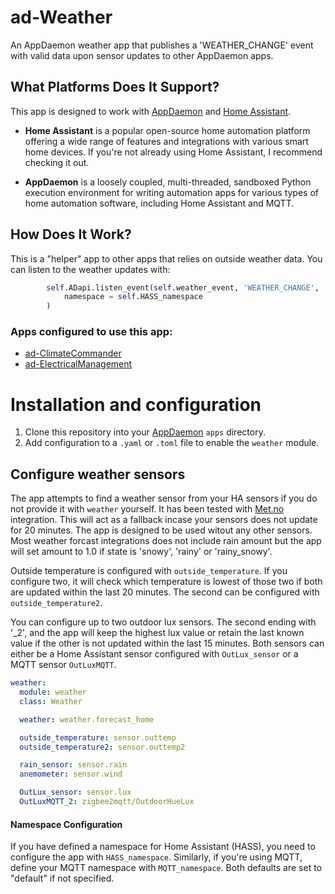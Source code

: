 # ad-Weather

An AppDaemon weather app that publishes a 'WEATHER_CHANGE' event with valid data upon sensor updates to other AppDaemon apps.

## What Platforms Does It Support?

This app is designed to work with [AppDaemon](https://github.com/AppDaemon/appdaemon) and [Home Assistant](https://www.home-assistant.io/).

- **Home Assistant** is a popular open-source home automation platform offering a wide range of features and integrations with various smart home devices. If you're not already using Home Assistant, I recommend checking it out.

- **AppDaemon** is a loosely coupled, multi-threaded, sandboxed Python execution environment for writing automation apps for various types of home automation software, including Home Assistant and MQTT.

## How Does It Work?

This is a "helper" app to other apps that relies on outside weather data. You can listen to the weather updates with:

```python
        self.ADapi.listen_event(self.weather_event, 'WEATHER_CHANGE',
            namespace = self.HASS_namespace
        )
```
### Apps configured to use this app:
- [ad-ClimateCommander](https://github.com/Pythm/ad-ClimateCommander)
- [ad-ElectricalManagement](https://github.com/Pythm/ad-ElectricalManagement)

# Installation and configuration
1. Clone this repository into your [AppDaemon](https://appdaemon.readthedocs.io/en/latest/) `apps` directory.
2. Add configuration to a `.yaml` or `.toml` file to enable the `weather` module.

## Configure weather sensors

The app attempts to find a weather sensor from your HA sensors if you do not provide it with `weather` yourself. It has been tested with [Met.no](https://www.home-assistant.io/integrations/met) integration. This will act as a fallback incase your sensors does not update for 20 minutes. The app is designed to be used witout any other sensors. Most weather forcast integrations does not include rain amount but the app will set amount to 1.0 if state is 'snowy', 'rainy' or 'rainy_snowy'.

Outside temperature is configured with `outside_temperature`. If you configure two, it will check which temperature is lowest of those two if both are updated within the last 20 minutes. The second can be configured with `outside_temperature2`.

You can configure up to two outdoor lux sensors. The second ending with '_2', and the app will keep the highest lux value or retain the last known value if the other is not updated within the last 15 minutes. Both sensors can either be a Home Assistant sensor configured with `OutLux_sensor` or a MQTT sensor `OutLuxMQTT`.

```yaml
weather:
  module: weather
  class: Weather

  weather: weather.forecast_home

  outside_temperature: sensor.outtemp
  outside_temperature2: sensor.outtemp2

  rain_sensor: sensor.rain
  anemometer: sensor.wind

  OutLux_sensor: sensor.lux
  OutLuxMQTT_2: zigbee2mqtt/OutdoorHueLux
```

#### Namespace Configuration
If you have defined a namespace for Home Assistant (HASS), you need to configure the app with `HASS_namespace`. Similarly, if you're using MQTT, define your MQTT namespace with `MQTT_namespace`. Both defaults are set to "default" if not specified.
